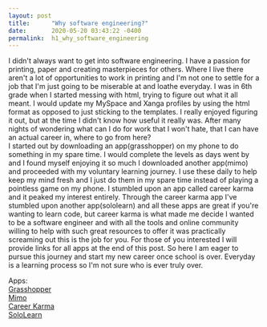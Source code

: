 ```yaml
---
layout: post
title:      "Why software engineering?"
date:       2020-05-20 03:43:22 -0400
permalink:  h1_why_software_engineering
---
```




I didn't always want to get into software engineering.  I have a passion for printing,  paper and creating masterpieces for others.  Where I live there aren't a lot of opportunities to work in printing and I'm not one to settle for a job that I'm just going to be miserable at and loathe everyday. 
    I was in 6th grade when I started messing with html, trying to figure out what it all meant. I would update my MySpace and Xanga profiles by using the html format as opposed to just sticking to the templates. I really enjoyed figuring it out,  but at the time I didn't know how useful it really was.  After many nights of wondering what can I do for work that I won't hate,  that I can have an actual career in, where to go from here?  
		  I started out by downloading an app(grasshopper) on my phone to do something in my spare time. I would complete the levels as days went by and I found myself enjoying it so much I downloaded another app(mimo) and proceeded with my voluntary learning journey. I use these daily to help keep my mind fresh and I just do them in my spare time instead of playing a pointless game on my phone.  I stumbled upon an app called career karma and it peaked my interest entirely.  Through the career karma app I've stumbled upon another app(sololearn) and all these apps are great if you're wanting to learn code,  but career karma is what made me decide I wanted to be a software engineer and with all the tools and online community willing to help with such great resources to offer it was practically screaming out this is the job for you.  For those of you interested I will provide links for all apps at the end of this post. 
			 So here I am eager to pursue this journey and start my new career once school is over. Everyday is a learning process so I'm not sure who is ever truly over.  
			 
	

<p>
Apps:<br />
<a href="https://ghop.page.link/Profile">Grasshopper</a><br />
<a href=" https://play.google.com/store/apps/details?id=com.getmimo">Mimo</a><br />
<a href="https://ck.chat/872ac8">Career Karma</a><br />
<a href="https://www.sololearn.com/?ref=app-text3">SoloLearn</a><br/>

</p>

